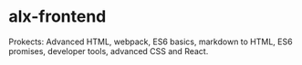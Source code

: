 # alx-frontend
Prokects: Advanced HTML, webpack, ES6 basics, markdown to HTML, ES6 promises, developer tools, advanced CSS and React.
